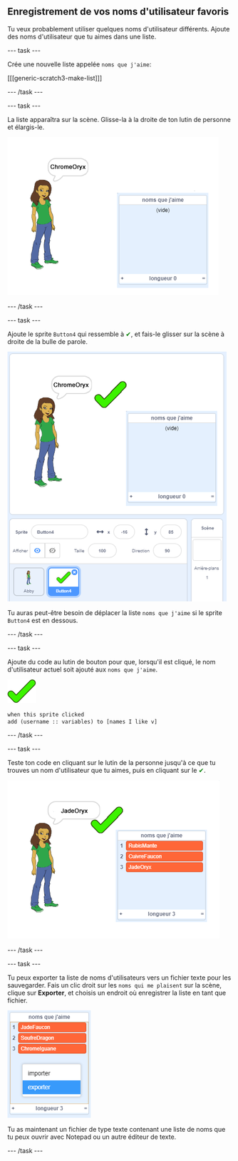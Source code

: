 ## Enregistrement de vos noms d'utilisateur favoris

Tu veux probablement utiliser quelques noms d'utilisateur différents. Ajoute des noms d'utilisateur que tu aimes dans une liste.

\--- task \---

Crée une nouvelle liste appelée `noms que j'aime`:

[[[generic-scratch3-make-list]]]

\--- /task \---

\--- task \---

La liste apparaîtra sur la scène. Glisse-la à la droite de ton lutin de personne et élargis-le.

![« noms que j'aime » avec redimensionnement en bas à gauche en surbrillance](images/usernames-like-stage.png)

\--- /task \---

\--- task \---

Ajoute le sprite `Button4` qui ressemble à <span style="color: green;">✔</span>, et fais-le glisser sur la scène à droite de la bulle de parole.

![lutin en tick vert sur la scène à côté des « noms que j'aime »](images/usernames-tick.png)

Tu auras peut-être besoin de déplacer la liste `noms que j'aime` si le sprite `Button4` est en dessous.

\--- /task \---

\--- task \---

Ajoute du code au lutin de bouton pour que, lorsqu'il est cliqué, le nom d'utilisateur actuel soit ajouté aux `noms que j'aime`.

![lutin de bouton](images/button-sprite.png)

```blocks3
when this sprite clicked
add (username :: variables) to [names I like v]
```

\--- /task \---

\--- task \---

Teste ton code en cliquant sur le lutin de la personne jusqu'à ce que tu trouves un nom d'utilisateur que tu aimes, puis en cliquant sur le <span style="color: green;">✔</span>.

![liste remplie des « noms que j'aime »](images/usernames-like-list.png)

\--- /task \---

\--- task \---

Tu peux exporter ta liste de noms d'utilisateurs vers un fichier texte pour les sauvegarder. Fais un clic droit sur les `noms qui me plaisent` sur la scène, clique sur **Exporter**, et choisis un endroit où enregistrer la liste en tant que fichier.

![menu liste avec option d'exportation en surbrillance](images/usernames-export.png)

Tu as maintenant un fichier de type texte contenant une liste de noms que tu peux ouvrir avec Notepad ou un autre éditeur de texte.

\--- /task \---